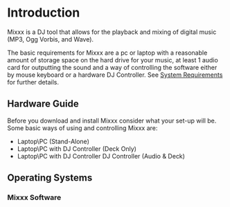 # Introduction

Mixxx is a DJ tool that allows for the playback and mixing of digital
music (MP3, Ogg Vorbis, and Wave).

The basic requirements for Mixxx are a pc or laptop with a reasonable
amount of storage space on the hard drive for your music, at least 1
audio card for outputting the sound and a way of controlling the
software either by mouse keyboard or a hardware DJ Controller. See
[System Requirements](System%20Requirements) for further details.

## Hardware Guide

Before you download and install Mixxx consider what your set-up will be.
Some basic ways of using and controlling Mixxx are:

  - Laptop\\PC (Stand-Alone)
  - Laptop\\PC with DJ Controller (Deck Only)
  - Laptop\\PC with DJ Controller DJ Controller (Audio & Deck)

## Operating Systems

### Mixxx Software
